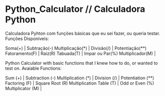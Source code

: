 # Python_Calculator // Calculadora Python

Calculadora Pyhton com funções básicas que eu sei fazer, ou queria testar.
Funções Disponíveis:

Soma(+)          |   Subtração(-)
Multiplicação(*) |   Divisão(/)      | Potentiação(**)
Fatoramento(F)   |   Raiz(R)
Tabuada(T)       |   Impar ou Par(%)
Multiplicador(M) |

Python Calculator with basic functions that I knew how to do, or wanted to test on.
Avaiable Functions:

Sum (+)                   |   Subtraction (-)
Multiplication (*)        |   Division (/)      | Potentiation (**)
Factoring (F)             |   Square Root (R)
Multiplication Table (T)  |   Odd or Even (%)
Multiplicator (M)         |
